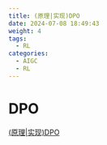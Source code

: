 ```yaml
---
title: (原理|实现)DPO
date: 2024-07-08 18:49:43
weight: 4
tags:
  - RL
categories:
  - AIGC  
  - RL
---
```


<p></p>
<!-- more -->

# DPO
[(原理|实现)DPO](https://candied-skunk-1ca.notion.site/DPO-105bfe211084803abb9cdbdfff092bce?source=copy_link)

